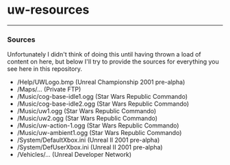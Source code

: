 # uw-resources

----

### Sources

Unfortunately I didn't think of doing this until having thrown
a load of content on here, but below I'll try to provide the sources
for everything you see here in this repository.

* /Help/UWLogo.bmp (Unreal Championship 2001 pre-alpha)
* /Maps/... (Private FTP)
* /Music/cog-base-idle1.ogg (Star Wars Republic Commando)
* /Music/cog-base-idle2.ogg (Star Wars Republic Commando)
* /Music/uw1.ogg (Star Wars Republic Commando)
* /Music/uw2.ogg (Star Wars Republic Commando)
* /Music/uw-action-1.ogg (Star Wars Republic Commando)
* /Music/uw-ambient1.ogg (Star Wars Republic Commando)
* /System/DefaultXbox.ini (Unreal II 2001 pre-alpha)
* /System/DefUserXbox.ini (Unreal II 2001 pre-alpha)
* /Vehicles/... (Unreal Developer Network)